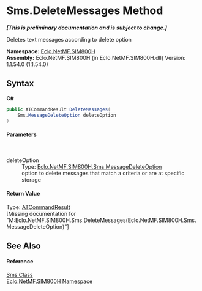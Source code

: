 # Sms.DeleteMessages Method 
 _**\[This is preliminary documentation and is subject to change.\]**_

Deletes text messages according to delete option

**Namespace:**&nbsp;<a href="N_Eclo_NetMF_SIM800H">Eclo.NetMF.SIM800H</a><br />**Assembly:**&nbsp;Eclo.NetMF.SIM800H (in Eclo.NetMF.SIM800H.dll) Version: 1.1.54.0 (1.1.54.0)

## Syntax

**C#**<br />
``` C#
public ATCommandResult DeleteMessages(
	Sms.MessageDeleteOption deleteOption
)
```


#### Parameters
&nbsp;<dl><dt>deleteOption</dt><dd>Type: <a href="T_Eclo_NetMF_SIM800H_Sms_MessageDeleteOption">Eclo.NetMF.SIM800H.Sms.MessageDeleteOption</a><br />option to delete messages that match a criteria or are at specific storage</dd></dl>

#### Return Value
Type: <a href="T_Eclo_NetMF_SIM800H_ATCommandResult">ATCommandResult</a><br />\[Missing <returns> documentation for "M:Eclo.NetMF.SIM800H.Sms.DeleteMessages(Eclo.NetMF.SIM800H.Sms.MessageDeleteOption)"\]

## See Also


#### Reference
<a href="T_Eclo_NetMF_SIM800H_Sms">Sms Class</a><br /><a href="N_Eclo_NetMF_SIM800H">Eclo.NetMF.SIM800H Namespace</a><br />